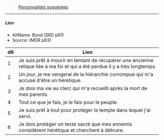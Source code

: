 ﻿---
!PersonalityLinkItem
Table: >+
  |d6|Lien|

  |---|---|

  |1|Je suis prêt à mourir en tentant de récupérer <!--br-->une ancienne relique liée à ma foi et qui a été <!--br-->perdue il y a très longtemps.|

  |2|Un jour, je me vengerai de la hiérarchie <!--br-->corrompue qui m'a accusé d'être un hérétique.|

  |3|Je dois ma vie au clerc qui m'a recueilli après la <!--br-->mort de mes parents.|

  |4|Tout ce que je fais, je le fais pour le peuple.|

  |5|Je suis prêt à tout pour protéger le temple dans <!--br-->lequel j'ai servi.|

  |6|Je dois protéger un texte sacré que mes <!--br-->ennemis considèrent hérétique et cherchent à <!--br-->détruire.|

Id: background_devot_hd.md#lien
ParentLink: background_devot_hd.md#personnalités-suggérées
Name: Lien
ParentName: Personnalités suggérées
NameLevel: 5
AltName: Bond  (SRD p61)
Source: (MDR p83)
Attributes:
  Name: Lien
  Markdown: >+
    ##### <!--Name-->Lien<!--/Name-->


    - AltName: <!--AltName-->Bond  (SRD p61)<!--/AltName-->

    - Source: <!--Source-->(MDR p83)<!--/Source-->


    |d6|Lien|

    |---|---|

    |1|Je suis prêt à mourir en tentant de récupérer <!--br-->une ancienne relique liée à ma foi et qui a été <!--br-->perdue il y a très longtemps.|

    |2|Un jour, je me vengerai de la hiérarchie <!--br-->corrompue qui m'a accusé d'être un hérétique.|

    |3|Je dois ma vie au clerc qui m'a recueilli après la <!--br-->mort de mes parents.|

    |4|Tout ce que je fais, je le fais pour le peuple.|

    |5|Je suis prêt à tout pour protéger le temple dans <!--br-->lequel j'ai servi.|

    |6|Je dois protéger un texte sacré que mes <!--br-->ennemis considèrent hérétique et cherchent à <!--br-->détruire.|

  AltName: Bond  (SRD p61)
  Source: (MDR p83)
  Table: >+
    |d6|Lien|

    |---|---|

    |1|Je suis prêt à mourir en tentant de récupérer <!--br-->une ancienne relique liée à ma foi et qui a été <!--br-->perdue il y a très longtemps.|

    |2|Un jour, je me vengerai de la hiérarchie <!--br-->corrompue qui m'a accusé d'être un hérétique.|

    |3|Je dois ma vie au clerc qui m'a recueilli après la <!--br-->mort de mes parents.|

    |4|Tout ce que je fais, je le fais pour le peuple.|

    |5|Je suis prêt à tout pour protéger le temple dans <!--br-->lequel j'ai servi.|

    |6|Je dois protéger un texte sacré que mes <!--br-->ennemis considèrent hérétique et cherchent à <!--br-->détruire.|

AttributesDictionary: >+
  Name: Lien

  Markdown: >+

    ##### <!--Name-->Lien<!--/Name-->





    - AltName: <!--AltName-->Bond  (SRD p61)<!--/AltName-->



    - Source: <!--Source-->(MDR p83)<!--/Source-->





    |d6|Lien|



    |---|---|



    |1|Je suis prêt à mourir en tentant de récupérer <!--br-->une ancienne relique liée à ma foi et qui a été <!--br-->perdue il y a très longtemps.|



    |2|Un jour, je me vengerai de la hiérarchie <!--br-->corrompue qui m'a accusé d'être un hérétique.|



    |3|Je dois ma vie au clerc qui m'a recueilli après la <!--br-->mort de mes parents.|



    |4|Tout ce que je fais, je le fais pour le peuple.|



    |5|Je suis prêt à tout pour protéger le temple dans <!--br-->lequel j'ai servi.|



    |6|Je dois protéger un texte sacré que mes <!--br-->ennemis considèrent hérétique et cherchent à <!--br-->détruire.|



  AltName: Bond  (SRD p61)

  Source: (MDR p83)

  Table: >+

    |d6|Lien|



    |---|---|



    |1|Je suis prêt à mourir en tentant de récupérer <!--br-->une ancienne relique liée à ma foi et qui a été <!--br-->perdue il y a très longtemps.|



    |2|Un jour, je me vengerai de la hiérarchie <!--br-->corrompue qui m'a accusé d'être un hérétique.|



    |3|Je dois ma vie au clerc qui m'a recueilli après la <!--br-->mort de mes parents.|



    |4|Tout ce que je fais, je le fais pour le peuple.|



    |5|Je suis prêt à tout pour protéger le temple dans <!--br-->lequel j'ai servi.|



    |6|Je dois protéger un texte sacré que mes <!--br-->ennemis considèrent hérétique et cherchent à <!--br-->détruire.|



---
> [Personnalités suggérées](hd_background_devot_personnalites_suggerees.md)

---

##### Lien

- AltName: Bond  (SRD p61)
- Source: (MDR p83)

|d6|Lien|
|---|---|
|1|Je suis prêt à mourir en tentant de récupérer une ancienne relique liée à ma foi et qui a été perdue il y a très longtemps.|
|2|Un jour, je me vengerai de la hiérarchie corrompue qui m'a accusé d'être un hérétique.|
|3|Je dois ma vie au clerc qui m'a recueilli après la mort de mes parents.|
|4|Tout ce que je fais, je le fais pour le peuple.|
|5|Je suis prêt à tout pour protéger le temple dans lequel j'ai servi.|
|6|Je dois protéger un texte sacré que mes ennemis considèrent hérétique et cherchent à détruire.|

